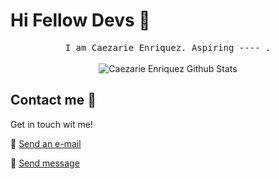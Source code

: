 # Hi Fellow Devs :wave:

<p align="center">
  <samp>
I am Caezarie Enriquez. Aspiring ----  .
  </samp>
  <br/>
  <br/>
  <img src="https://github-readme-stats.vercel.app/api?username=zarious-dev&show_icons=true" alt="Caezarie Enriquez Github Stats"></img>
</p>

## Contact me :speech_balloon:

Get in touch wit me!

:e-mail: <a href="mailto:enriquez.caezarie@gmail.com">Send an e-mail</a>

:link: <a href="https://www.linkedin.com/in/caezarie-enriquez-0b88792bb">Send message</a>
